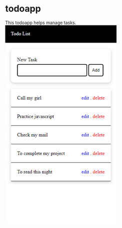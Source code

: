 # todoapp
This todoapp helps manage tasks.
![GitHub Logo](https://github.com/faith-ware/images/blob/master/todo.PNG)
